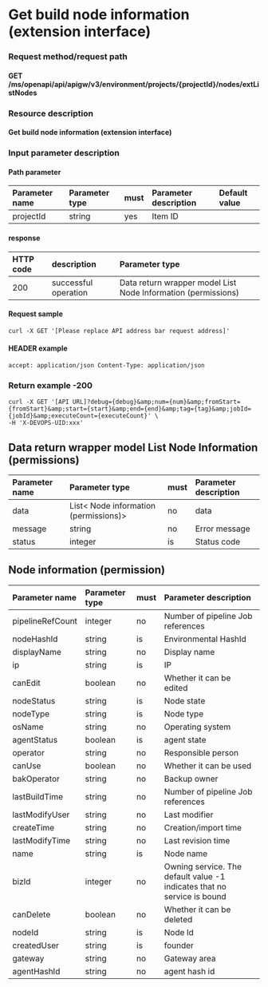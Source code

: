 # Get build node information (extension interface)

### Request method/request path

#### GET /ms/openapi/api/apigw/v3/environment/projects/{projectId}/nodes/extListNodes

### Resource description

#### Get build node information (extension interface)

### Input parameter description

#### Path parameter

| Parameter name | Parameter type | must | Parameter description | Default value |
| :------------- | :------------- | :--- | :-------------------- | :------------ |
| projectId      | string         | yes  | Item ID               |               |

#### response

| HTTP code | description          | Parameter type                                               |
| :-------- | :------------------- | :----------------------------------------------------------- |
| 200       | successful operation | Data return wrapper model List Node Information (permissions) |

#### Request sample

```
curl -X GET '[Please replace API address bar request address]' 
```

#### HEADER example

```
accept: application/json Content-Type: application/json 
```

### Return example -200

```
curl -X GET '[API URL]?debug={debug}&amp;num={num}&amp;fromStart={fromStart}&amp;start={start}&amp;end={end}&amp;tag={tag}&amp;jobId={jobId}&amp;executeCount={executeCount}' \
-H 'X-DEVOPS-UID:xxx'
```

## Data return wrapper model List Node Information (permissions)

| Parameter name | Parameter type                        | must | Parameter description |
| :------------- | :------------------------------------ | :--- | :-------------------- |
| data           | List< Node information (permissions)> | no   | data                  |
| message        | string                                | no   | Error message         |
| status         | integer                               | is   | Status code           |

## Node information (permission)

| Parameter name   | Parameter type | must | Parameter description                                        |
| :--------------- | :------------- | :--- | :----------------------------------------------------------- |
| pipelineRefCount | integer        | no   | Number of pipeline Job references                            |
| nodeHashId       | string         | is   | Environmental HashId                                         |
| displayName      | string         | no   | Display name                                                 |
| ip               | string         | is   | IP                                                           |
| canEdit          | boolean        | no   | Whether it can be edited                                     |
| nodeStatus       | string         | is   | Node state                                                   |
| nodeType         | string         | is   | Node type                                                    |
| osName           | string         | no   | Operating system                                             |
| agentStatus      | boolean        | is   | agent state                                                  |
| operator         | string         | no   | Responsible person                                           |
| canUse           | boolean        | no   | Whether it can be used                                       |
| bakOperator      | string         | no   | Backup owner                                                 |
| lastBuildTime    | string         | no   | Number of pipeline Job references                            |
| lastModifyUser   | string         | no   | Last modifier                                                |
| createTime       | string         | no   | Creation/import time                                         |
| lastModifyTime   | string         | no   | Last revision time                                           |
| name             | string         | is   | Node name                                                    |
| bizId            | integer        | no   | Owning service. The default value -1 indicates that no service is bound |
| canDelete        | boolean        | no   | Whether it can be deleted                                    |
| nodeId           | string         | is   | Node Id                                                      |
| createdUser      | string         | is   | founder                                                      |
| gateway          | string         | no   | Gateway area                                                 |
| agentHashId      | string         | no   | agent hash id                                                |
